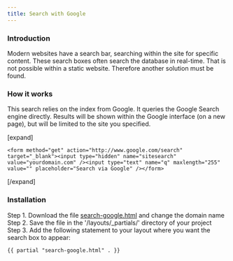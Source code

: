 ```yaml
---
title: Search with Google
---
```


### Introduction

Modern websites have a search bar, searching within the site for specific content. These search boxes often search the database in real-time. That is not possible within a static website. Therefore another solution must be found.

### How it works

This search relies on the index from Google. It queries the Google Search engine directly. Results will be shown within the Google interface (on a new page), but will be limited to the site you specified.

[expand]

```
<form method="get" action="http://www.google.com/search" target="_blank"><input type="hidden" name="sitesearch" value="yourdomain.com" /><input type="text" name="q" maxlength="255" value="" placeholder="Search via Google" /></form>
```

[/expand]

### Installation

Step 1. Download the file [search-google.html](https://github.com/jhvanderschee/hugocodex/blob/main/layouts/_partials/search-google.html) and change the domain name
<br />Step 2. Save the file in the '/layouts/_partials/' directory of your project
<br />Step 3. Add the following statement to your layout where you want the search box to appear:

```
{{ partial "search-google.html" . }}
```